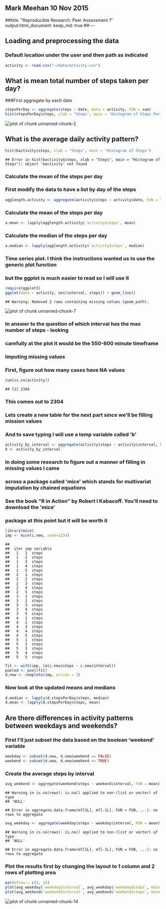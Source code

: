 ## Mark Meehan 10 Nov 2015
  
##title: "Reproducible Research: Peer Assessment 1"
 output:html_document:
 keep_md: true
##---


## Loading and preprocessing the data
### Default location under the user and then path as indicated

```r
activity <- read.csv("~/data/activity.csv")
```
## What is mean total number of steps taken per day?
###First aggregate by each date

```r
stepsPerDay <- aggregate(steps ~ date, data = activity, FUN = sum)
hist(stepsPerDay$steps, xlab = "Steps", main = "Histogram of Steps Per Day")
```

![plot of chunk unnamed-chunk-2](figure/unnamed-chunk-2-1.png) 
## What is the average daily activity pattern?

```r
hist(bactivity$steps, xlab = "Steps", main = "Histogram of Steps")
```

```
## Error in hist(bactivity$steps, xlab = "Steps", main = "Histogram of Steps"): object 'bactivity' not found
```
### Calculate the mean of the steps per day
### First modify the data to have a list by day of the steps 

```r
agglength.activity <- aggregate(activity$steps ~ activity$date, FUN = length)
```
### Calculate the mean of the steps per day

```r
a.mean <- lapply(agglength.activity$`activity$steps`, mean)
```
### Calculate the median of the steps per day

```r
a.median <- lapply(agglength.activity$`activity$steps`, median)
```
### Time series plot. I think the instructions wanted us to use the generic plot function
### but the ggplot is much easier to read so I will use it

```r
require(ggplot2)
ggplot(data = activity, aes(interval, steps)) + geom_line()
```

```
## Warning: Removed 2 rows containing missing values (geom_path).
```

![plot of chunk unnamed-chunk-7](figure/unnamed-chunk-7-1.png) 
### In answer to the question of which interval has the max number of steps - looking 
### carefully at the plot it would be the 550-600 minute timeframe 
### Imputing missing values
### First, figure out how many cases have NA values

```r
sum(is.na(activity))
```

```
## [1] 2304
```
### This comes out to 2304
### Lets create a new table for the next part since we'll be filling mission values
### And to save typing I will use a temp variable called 'b'

```r
activity_by_interval <- aggregate(activity$steps ~ activity$interval, FUN = sum)
b <- activity_by_interval
```
### In doing some research to figure out a manner of filling in missing values I came
### across a package called 'mice' which stands for multivariat imputation by chained equations
### See the book "R in Action" by Robert I Kabacoff. You'll need to download the 'mice'
### package at this point but it will be worth it 

```r
library(mice)
imp <- mice(c.new, seed=1234)
```

```
## 
##  iter imp variable
##   1   1  steps
##   1   2  steps
##   1   3  steps
##   1   4  steps
##   1   5  steps
##   2   1  steps
##   2   2  steps
##   2   3  steps
##   2   4  steps
##   2   5  steps
##   3   1  steps
##   3   2  steps
##   3   3  steps
##   3   4  steps
##   3   5  steps
##   4   1  steps
##   4   2  steps
##   4   3  steps
##   4   4  steps
##   4   5  steps
##   5   1  steps
##   5   2  steps
##   5   3  steps
##   5   4  steps
##   5   5  steps
```

```r
fit <- with(imp, lm(c.new$steps ~ c.new$interval))
pooled <- pool(fit)
d.new <- complete(imp, action = 3)
```
### Now look at the updated means and medians

```r
d.median <- lapply(d.stepsPerDay$steps, median)
d.mean <- lapply(d.stepsPerDay$steps, mean)
```
## Are there differences in activity patterns between weekdays and weekends?
### First I'll just subset the data based on the boolean 'weekend' variable

```r
weekday <- subset(d.new, d.new$weekend == FALSE)
weekend <- subset(d.new, d.new$weekend == TRUE)
```
### Create the average steps by interval

```r
avg_weekend <- aggregate(weekend$steps ~ weekend$interval, FUN = mean)
```

```
## Warning in is.na(rows): is.na() applied to non-(list or vector) of type
## 'NULL'
```

```
## Error in aggregate.data.frame(mf[1L], mf[-1L], FUN = FUN, ...): no rows to aggregate
```

```r
avg_weekday <- aggregate(weekday$steps ~ weekday$interval, FUN = mean)
```

```
## Warning in is.na(rows): is.na() applied to non-(list or vector) of type
## 'NULL'
```

```
## Error in aggregate.data.frame(mf[1L], mf[-1L], FUN = FUN, ...): no rows to aggregate
```
### Plot the results first by changing the layout to 1 column and 2 rows of plotting area

```r
par(mfrow = c(2, 1))
plot(avg_weekday$`weekday$interval`, avg_weekday$`weekday$steps`, main = "Weekday", xlab = "Interval", ylab = "Avg Steps Per Interval" )
plot(avg_weekend$`weekend$interval`, avg_weekend$`weekend$steps`, main = "Weekend", xlab = "Interval", ylab = "Avg Steps Per Interval" )
```

![plot of chunk unnamed-chunk-14](figure/unnamed-chunk-14-1.png) 
